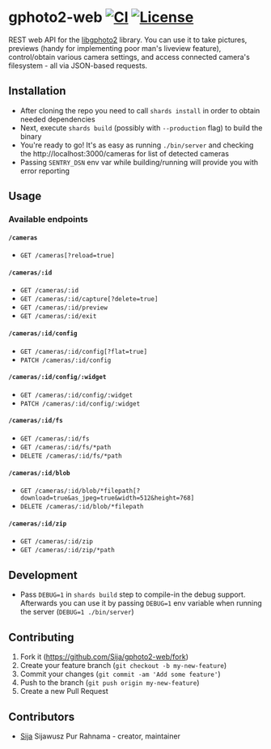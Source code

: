 # gphoto2-web [![CI](https://github.com/Sija/gphoto2-web/actions/workflows/ci.yml/badge.svg)](https://github.com/Sija/gphoto2-web/actions/workflows/ci.yml) [![License](https://img.shields.io/github/license/Sija/gphoto2-web.svg)](https://github.com/Sija/gphoto2-web/blob/master/LICENSE)

REST web API for the [libgphoto2](http://www.gphoto.org/) library. You can use it to take pictures, previews (handy for implementing poor man's liveview feature), control/obtain various camera settings, and access connected camera's filesystem - all via JSON-based requests.

## Installation

- After cloning the repo you need to call `shards install` in order to obtain needed dependencies
- Next, execute `shards build` (possibly with `--production` flag) to build the binary
- You're ready to go! It's as easy as running `./bin/server` and checking the http://localhost:3000/cameras for list of detected cameras
- Passing `SENTRY_DSN` env var while building/running will provide you with error reporting

## Usage

### Available endpoints

#### `/cameras`

- `GET /cameras[?reload=true]`

#### `/cameras/:id`

- `GET /cameras/:id`
- `GET /cameras/:id/capture[?delete=true]`
- `GET /cameras/:id/preview`
- `GET /cameras/:id/exit`

#### `/cameras/:id/config`

- `GET /cameras/:id/config[?flat=true]`
- `PATCH /cameras/:id/config`

#### `/cameras/:id/config/:widget`

- `GET /cameras/:id/config/:widget`
- `PATCH /cameras/:id/config/:widget`

#### `/cameras/:id/fs`

- `GET /cameras/:id/fs`
- `GET /cameras/:id/fs/*path`
- `DELETE /cameras/:id/fs/*path`

#### `/cameras/:id/blob`

- `GET /cameras/:id/blob/*filepath[?download=true&as_jpeg=true&width=512&height=768]`
- `DELETE /cameras/:id/blob/*filepath`

#### `/cameras/:id/zip`

- `GET /cameras/:id/zip`
- `GET /cameras/:id/zip/*path`

## Development

- Pass `DEBUG=1` in `shards build` step to compile-in the debug support. Afterwards you can use it by passing `DEBUG=1` env variable when running the server (`DEBUG=1 ./bin/server`)

## Contributing

1. Fork it (<https://github.com/Sija/gphoto2-web/fork>)
2. Create your feature branch (`git checkout -b my-new-feature`)
3. Commit your changes (`git commit -am 'Add some feature'`)
4. Push to the branch (`git push origin my-new-feature`)
5. Create a new Pull Request

## Contributors

- [Sija](https://github.com/Sija) Sijawusz Pur Rahnama - creator, maintainer
